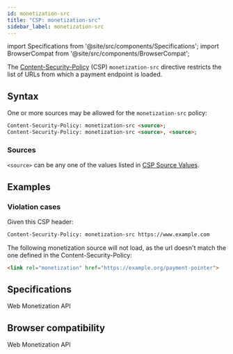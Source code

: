 ```yaml
---
id: monetization-src
title: "CSP: monetization-src"
sidebar_label: monetization-src
---
```

import Specifications from '@site/src/components/Specifications';
import BrowserCompat from '@site/src/components/BrowserCompat';

The [Content-Security-Policy](https://developer.mozilla.org/en-US/docs/Web/HTTP/Headers/Content-Security-Policy) (CSP) `monetization-src` directive restricts the list of URLs from which a payment endpoint is loaded. 

## Syntax

One or more sources may be allowed for the `monetization-src` policy:

```html
Content-Security-Policy: monetization-src <source>;
Content-Security-Policy: monetization-src <source>, <source>;
```

### Sources

`<source>` can be any one of the values listed in [CSP Source Values](https://developer.mozilla.org/en-US/docs/Web/HTTP/Headers/Content-Security-Policy/Sources#sources).

## Examples
### Violation cases

Given this CSP header: 

```html
Content-Security-Policy: monetization-src https://www.example.com
```

The following monetization source will not load, as the url doesn't match the one defined in the Content-Security-Policy: 

```html
<link rel="monetization" href="https://example.org/payment-pointer">
```


## Specifications

<Specifications link="monetization-src-directive">Web Monetization API</Specifications>

## Browser compatibility

<BrowserCompat data="monetization-src.json">Web Monetization API</BrowserCompat>

